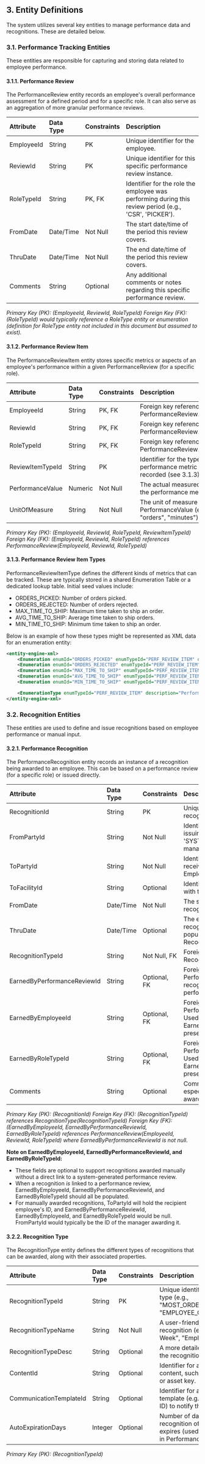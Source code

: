 ## **3. Entity Definitions**

The system utilizes several key entities to manage performance data and recognitions. These are detailed below.

### **3.1. Performance Tracking Entities**

These entities are responsible for capturing and storing data related to employee performance.

#### **3.1.1. Performance Review**

The PerformanceReview entity records an employee's overall performance assessment for a defined period and for a specific role. It can also serve as an aggregation of more granular performance reviews.

| Attribute | Data Type | Constraints | Description |
| :---- | :---- | :---- | :---- |
| EmployeeId | String | PK | Unique identifier for the employee. |
| ReviewId | String | PK | Unique identifier for this specific performance review instance. |
| RoleTypeId | String | PK, FK | Identifier for the role the employee was performing during this review period (e.g., 'CSR', 'PICKER'). |
| FromDate | Date/Time | Not Null | The start date/time of the period this review covers. |
| ThruDate | Date/Time | Not Null | The end date/time of the period this review covers. |
| Comments | String | Optional | Any additional comments or notes regarding this specific performance review. |

*Primary Key (PK): (EmployeeId, ReviewId, RoleTypeId)* *Foreign Key (FK): (RoleTypeId) would typically reference a RoleType entity or enumeration (definition for RoleType entity not included in this document but assumed to exist).*

#### **3.1.2. Performance Review Item**

The PerformanceReviewItem entity stores specific metrics or aspects of an employee's performance within a given PerformanceReview (for a specific role).

| Attribute | Data Type | Constraints | Description |
| :---- | :---- | :---- | :---- |
| EmployeeId | String | PK, FK | Foreign key referencing PerformanceReview.EmployeeId. |
| ReviewId | String | PK, FK | Foreign key referencing PerformanceReview.ReviewId. |
| RoleTypeId | String | PK, FK | Foreign key referencing PerformanceReview.RoleTypeId. |
| ReviewItemTypeId | String | PK | Identifier for the type of performance metric being recorded (see 3.1.3). |
| PerformanceValue | Numeric | Not Null | The actual measured value of the performance metric. |
| UnitOfMeasure | String | Not Null | The unit of measure for the PerformanceValue (e.g., "orders", "minutes"). |

*Primary Key (PK): (EmployeeId, ReviewId, RoleTypeId, ReviewItemTypeId)* *Foreign Key (FK): (EmployeeId, ReviewId, RoleTypeId) references PerformanceReview(EmployeeId, ReviewId, RoleTypeId)*

#### **3.1.3. Performance Review Item Types**

PerformanceReviewItemType defines the different kinds of metrics that can be tracked. These are typically stored in a shared Enumeration Table or a dedicated lookup table. Initial seed values include:

* ORDERS_PICKED: Number of orders picked.  
* ORDERS_REJECTED: Number of orders rejected.  
* MAX_TIME_TO_SHIP: Maximum time taken to ship an order.  
* AVG_TIME_TO_SHIP: Average time taken to ship orders.  
* MIN_TIME_TO_SHIP: Minimum time taken to ship an order.
 
Below is an example of how these types might be represented as XML data for an enumeration entity:  
``` xml
<entity-engine-xml>  
    <Enumeration enumId="ORDERS_PICKED" enumTypeId="PERF_REVIEW_ITEM" description="Number of orders picked" sequenceNum="1"/>  
    <Enumeration enumId="ORDERS_REJECTED" enumTypeId="PERF_REVIEW_ITEM" description="Number of orders rejected" sequenceNum="2"/>  
    <Enumeration enumId="MAX_TIME_TO_SHIP" enumTypeId="PERF_REVIEW_ITEM" description="Maximum time taken to ship an order" sequenceNum="3"/>  
    <Enumeration enumId="AVG_TIME_TO_SHIP" enumTypeId="PERF_REVIEW_ITEM" description="Average time taken to ship orders" sequenceNum="4"/>  
    <Enumeration enumId="MIN_TIME_TO_SHIP" enumTypeId="PERF_REVIEW_ITEM" description="Minimum time taken to ship an order" sequenceNum="5"/>

    <EnumerationType enumTypeId="PERF_REVIEW_ITEM" description="Performance Review Item Types" hasTable="N" parentTypeId=""/>  
</entity-engine-xml>
```

### **3.2. Recognition Entities**

These entities are used to define and issue recognitions based on employee performance or manual input.

#### **3.2.1. Performance Recognition**

The PerformanceRecognition entity records an instance of a recognition being awarded to an employee. This can be based on a performance review (for a specific role) or issued directly.

| Attribute | Data Type | Constraints | Description |
| :---- | :---- | :---- | :---- |
| RecognitionId | String | PK | Unique identifier for this specific recognition instance. |
| FromPartyId | String | Not Null | Identifier of the party/system issuing the recognition (e.g., 'SYSTEM' for automated, or a manager's ID for manual). |
| ToPartyId | String | Not Null | Identifier of the employee (party) receiving the recognition. Likely EmployeeId. |
| ToFacilityId | String | Optional | Identifier of the facility associated with the recognition, if applicable. |
| FromDate | Date/Time | Not Null | The start date/time for which this recognition is valid or was earned. |
| ThruDate | Date/Time | Optional | The end date/time for which this recognition is valid (can be auto-populated based on RecognitionType). |
| RecognitionTypeId | String | Not Null, FK | Foreign key referencing RecognitionType.RecognitionTypeId. |
| EarnedByPerformanceReviewId | String | Optional, FK | Foreign key referencing PerformanceReview.ReviewId. Links recognition to a specific performance review, if applicable. |
| EarnedByEmployeeId | String | Optional, FK | Foreign key referencing PerformanceReview.EmployeeId. Used when EarnedByPerformanceReviewId is present. |
| EarnedByRoleTypeId | String | Optional, FK | Foreign key referencing PerformanceReview.RoleTypeId. Used when EarnedByPerformanceReviewId is present. |
| Comments | String | Optional | Comments for the recognition, especially useful for manually awarded ones. |

*Primary Key (PK): (RecognitionId)* *Foreign Key (FK): (RecognitionTypeId) references RecognitionType(RecognitionTypeId)* *Foreign Key (FK): (EarnedByEmployeeId, EarnedByPerformanceReviewId, EarnedByRoleTypeId) references PerformanceReview(EmployeeId, ReviewId, RoleTypeId) where EarnedByPerformanceReviewId is not null.*  

**Note on EarnedByEmployeeId, EarnedByPerformanceReviewId, and EarnedByRoleTypeId:**

* These fields are optional to support recognitions awarded manually without a direct link to a system-generated performance review.  
* When a recognition *is* linked to a performance review, EarnedByEmployeeId, EarnedByPerformanceReviewId, and EarnedByRoleTypeId should all be populated.  
* For manually awarded recognitions, ToPartyId will hold the recipient employee's ID, and EarnedByPerformanceReviewId, EarnedByEmployeeId, and EarnedByRoleTypeId would be null. FromPartyId would typically be the ID of the manager awarding it.

#### **3.2.2. Recognition Type**

The RecognitionType entity defines the different types of recognitions that can be awarded, along with their associated properties.

| Attribute | Data Type | Constraints | Description |
| :---- | :---- | :---- | :---- |
| RecognitionTypeId | String | PK | Unique identifier for the recognition type (e.g., "MOST_ORDERS_SHIPPED_WEEKLY", "EMPLOYEE_OF_THE_MONTH"). |
| RecognitionTypeName | String | Not Null | A user-friendly name for the recognition (e.g., "Top Shipper of the Week", "Employee of the Month"). |
| RecognitionTypeDesc | String | Optional | A more detailed description of what the recognition signifies. |
| ContentId | String | Optional | Identifier for associated visual content, such as a badge image URL or asset key. |
| CommunicationTemplateId | String | Optional | Identifier for a communication template (e.g., an email FTL template ID) to notify the recipient. |
| AutoExpirationDays | Integer | Optional | Number of days after issuance that a recognition of this type automatically expires (used to calculate ThruDate in PerformanceRecognition). |

*Primary Key (PK): (RecognitionTypeId)*
